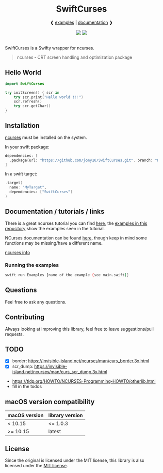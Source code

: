 <div align="center">
  <h1>SwiftCurses</h1>
  ❰
  <a href="/Sources/Examples">examples</a>
  |
  <a href="https://swiftpackageindex.com/Jomy10/SwiftCurses/master/documentation/swiftcurses">documentation</a>
  ❱
</div><br/>
<div align="center">
  <a href="https://swiftpackageindex.com/Jomy10/SwiftCurses"><img src="https://img.shields.io/endpoint?url=https%3A%2F%2Fswiftpackageindex.com%2Fapi%2Fpackages%2FJomy10%2FSwiftCurses%2Fbadge%3Ftype%3Dplatforms"></img></a>
  <a href="https://swiftpackageindex.com/Jomy10/SwiftCurses"><img src="https://img.shields.io/endpoint?url=https%3A%2F%2Fswiftpackageindex.com%2Fapi%2Fpackages%2FJomy10%2FSwiftCurses%2Fbadge%3Ftype%3Dswift-versions"></img></a>
</div><br/>

SwiftCurses is a Swifty wrapper for ncurses.

> ncurses - CRT screen handling and optimization package

## Hello World

```swift
import SwiftCurses

try initScreen() { scr in
    try scr.print("Hello world !!!")
    scr.refresh()
    try scr.getChar()
}
```

## Installation

[ncurses](https://invisible-island.net/ncurses#packages) must be installed on the system.

In your swift package:

```swift
dependencies: [
  .package(url: "https://github.com/jomy10/SwiftCurses.git", branch: "master")
]
```

In a swift target:

```swift
.target(
  name: "MyTarget",
  dependencies: ["SwiftCurses"]
)
```

## Documentation / tutorials / links

There is a great ncurses tutorial you can find [here](https://tldp.org/HOWTO/NCURSES-Programming-HOWTO/),
the [examples in this repository](/Sources/Examples) show the examples seen in the tutorial.

NCurses documentation can be found [here](https://invisible-island.net/ncurses/man/ncurses.3x.html),
though keep in mind some functions may be missing/have a different name.

[ncurses info](https://invisible-island.net/ncurses/)

### Running the examples

```sh
swift run Examples [name of the example (see main.swift)]
```

## Questions

Feel free to ask any questions.

## Contributing

Always looking at improving this library, feel free to leave suggestions/pull requests.

## TODO

- [x] border: https://invisible-island.net/ncurses/man/curs_border.3x.html
- [x] scr_dump: https://invisible-island.net/ncurses/man/curs_scr_dump.3x.html
- https://tldp.org/HOWTO/NCURSES-Programming-HOWTO/otherlib.html
- fill in the todos


## macOS version compatibility

| macOS version | library version |
|---------------|-----------------|
| < 10.15       | <= 1.0.3        |
| >= 10.15      | latest          |

## License

Since the original is licensed under the MIT license, this library is also
licensed under the [MIT license](LICENSE).
